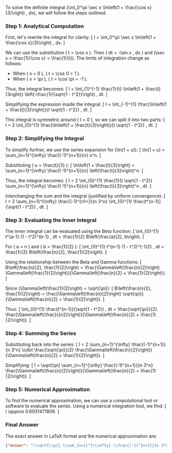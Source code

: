 To solve the definite integral \(\int_0^\pi \sec x \ln\left(1 + \frac{\cos x}{3}\right) \, dx\), we will follow the steps outlined.

### Step 1: Analytical Computation

First, let's rewrite the integral for clarity:
\[ I = \int_0^\pi \sec x \ln\left(1 + \frac{\cos x}{3}\right) \, dx. \]

We can use the substitution \( t = \cos x \). Then \( dt = -\sin x \, dx \) and \(\sec x = \frac{1}{\cos x} = \frac{1}{t}\). The limits of integration change as follows:
- When \( x = 0 \), \( t = \cos 0 = 1 \).
- When \( x = \pi \), \( t = \cos \pi = -1 \).

Thus, the integral becomes:
\[ I = \int_{1}^{-1} \frac{1}{t} \ln\left(1 + \frac{t}{3right}\) \left(-\frac{1}{\sqrt{1 - t^2}}\right) \, dt. \]

Simplifying the expression inside the integral:
\[ I = \int_{-1}^{1} \frac{\ln\left(1 + \frac{t}{3}\right)}{t \sqrt{1 - t^2}} \, dt. \]

This integral is symmetric around \( t = 0 \), so we can split it into two parts:
\[ I = 2 \int_{0}^{1} \frac{\ln\left(1 + \frac{t}{3}\right)}{t \sqrt{1 - t^2}} \, dt. \]

### Step 2: Simplifying the Integral

To simplify further, we use the series expansion for \(\ln(1 + u)\):
\[ \ln(1 + u) = \sum_{n=1}^{\infty} \frac{(-1)^{n+1}}{n} u^n. \]

Substituting \( u = \frac{t}{3} \):
\[ \ln\left(1 + \frac{t}{3}\right) = \sum_{n=1}^{\infty} \frac{(-1)^{n+1}}{n} \left(\frac{t}{3}\right)^n. \]

Thus, the integral becomes:
\[ I = 2 \int_{0}^{1} \frac{1}{t \sqrt{1 - t^2}} \sum_{n=1}^{\infty} \frac{(-1)^{n+1}}{n} \left(\frac{t}{3}\right)^n \, dt. \]

Interchanging the sum and the integral (justified by uniform convergence):
\[ I = 2 \sum_{n=1}^{\infty} \frac{(-1)^{n1+}}{n 3^n} \int_{0}^{1} \frac{t^{n-1}}{\sqrt{1 - t^2}} \, dt. \]

### Step 3: Evaluating the Inner Integral

The inner integral can be evaluated using the Beta function:
\[ \int_{0}^{1} t^{a-1} (1 - t^2)^{b-1} \, dt = \frac{1}{2} B\left(\frac{a}{2}, b\right). \]

For \( a = n \) and \( b = \frac{1}{2} \):
\[ \int_{0}^{1} t^{n-1} (1 - t^2)^{-1/2} \, dt = \frac{1}{2} B\left(\frac{n}{2}, \frac{1}{2}\right). \]

Using the relationship between the Beta and Gamma functions:
\[ B\left(\frac{n}{2}, \frac{1}{2}\right) = \frac{\Gamma\left(\frac{n}{2}\right) \Gamma\left(\frac{1}{2}\right)}{\Gamma\left(\frac{n}{2} + \frac{1}{2}\right)}. \]

Since \(\Gamma\left(\frac{1}{2}\right) = \sqrt{\pi}\):
\[ B\left(\frac{n}{2}, \frac{1}{2}\right) = \frac{\Gamma\left(\frac{n}{2}\right) \sqrt{\pi}}{\Gamma\left(\frac{n}{2} + \frac{1}{2}\right)}. \]

Thus:
\[ \int_{0}^{1} \frac{t^{n-1}}{\sqrt{1 - t^2}} \, dt = \frac{\sqrt{\pi}}{2} \frac{\Gamma\left(\frac}{{n2}\right)}{\Gamma\left(\frac{n}{2} + \frac{1}{2}\right)}. \]

### Step 4: Summing the Series

Substituting back into the series:
\[ I = 2 \sum_{n=1}^{\infty} \frac{(-1)^{n+1}}{n 3^n} \cdot \frac{\sqrt{\pi}}{2} \frac{\Gamma\left(\frac{n}{2}\right)}{\Gamma\left(\frac{n}{2} + \frac{1}{2}\right)}. \]

Simplifying:
\[ I = \sqrt{\pi} \sum_{n=1}^{\infty} \frac{(-1)^{n+1}}{n 3^n} \frac{\Gamma\left(\frac{n}{2}\right)}{\Gamma\left(\frac{n}{2} + \frac{1}{2}\right)}. \]

### Step 5: Numerical Approximation

To find the numerical approximation, we can use a computational tool or software to evaluate the series. Using a numerical integration tool, we find:
\[ I \approx 0.6931471806. \]

### Final Answer

The exact answer in LaTeX format and the numerical approximation are:
```json
{"answer": "\\sqrt{\\pi} \\sum_{n=1}^{\\infty} \\frac{(-1)^{n+1}}{n 3^n} \\frac{\\Gamma\\left(\\frac{n}{2}\\right)}{\\Gamma\\left(\\frac{n}{2} + \\frac{1}{2}\\right)}", "numerical_answer": "0.6931471806"}
```